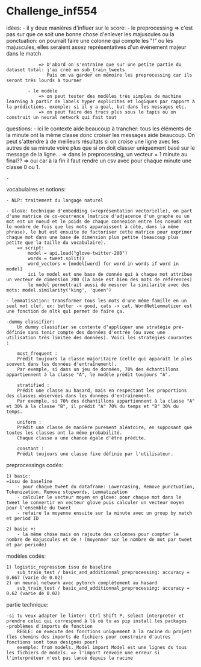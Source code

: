 # Challenge_inf554


idées:
    - il y deux manières d'influer sur le score: 
            - le preprocessing
                => c'est pas sur que ce soit une bonne chose d'enlever les majuscules ou la ponctuation: on pourrait faire une colonne qui compte les "!" ou les majuscules, elles seraient assez représentatives d'un évènement majeur dans le match

                => D'abord on s'entraine que sur une petite partie du dataset total: j'ai créé un sub_train_tweets
                   Puis on va garder en mémoire les preprocessing car ils seront très lourds à tourner

            - le modèle
                => on peut tester des modèles très simples de machine learning à partir de labels hyper explicites et logiques par rapport à la prédictions. exemple: si il y a goal, but dans les messages etc.
                => on peut faire des trucs plus sous le tapis ou on construit un neural network qui fait tout



questions:
    - ici le contexte aide beaucoup à trancher: tous les éléments de la minute ont la même classe donc croiser les messages aide beaucoup. On peut s'attendre à de meilleurs résultats si on croise une ligne avec les autres de sa minute voire plus que si on doit classer uniquement basé sur le message de la ligne... => dans le preprocessing, un vecteur = 1 minute au final??
        => oui car à la fin il faut rendre un csv avec pour chaque minute une classe 0 ou 1.

    -

vocabulaires et notions:

    - NLP: traitement du langage naturel

    - GloVe: technique d'embedding (=représentation vectorielle), on part d'une matrice de co-ocurrence (matrice d'adjacence d'un graphe ou un mot est un noeud et le poids de chaque connexion entre les noeuds est le nombre de fois que les mots apparaissent à côté, dans la même phrase), le but est ensuite de factoriser cette matrice pour exprimer chaque mot dans une base de dimension plus petite (beaucoup plus petite que la taille du vocabulaire). 
        => script:
            model = api.load("glove-twitter-200")
            words = tweet.split()  
            word_vectors = [model[word] for word in words if word in model]
            ici le model est une base de donnée qui à chaque mot attribue un vecteur de dimension 200 (la base est bien des mots de références)
            le model permettrait aussi de mesurer la similarité avec des mots: model.similarity('king', 'queen')

    - lemmatisation: transformer tous les mots d'une même famille en un seul mot clef. ex: better -> good, cats -> cat. WordNetLemmatizer est une fonction de nltk qui permet de faire ça.

    -dummy classifier:
        Un dummy classifier se contente d'appliquer une stratégie pré-définie sans tenir compte des données d'entrée (ou avec une utilisation très limitée des données). Voici les stratégies courantes :

        most_frequent :
        Prédit toujours la classe majoritaire (celle qui apparaît le plus souvent dans les données d'entraînement).
        Par exemple, si dans un jeu de données, 70% des échantillons appartiennent à la classe "A", le modèle prédit toujours "A".

        stratified :
        Prédit une classe au hasard, mais en respectant les proportions des classes observées dans les données d'entraînement.
        Par exemple, si 70% des échantillons appartiennent à la classe "A" et 30% à la classe "B", il prédit "A" 70% du temps et "B" 30% du temps.

        uniform :
        Prédit une classe de manière purement aléatoire, en supposant que toutes les classes ont la même probabilité.
        Chaque classe a une chance égale d'être prédite.

        constant :
        Prédit toujours une classe fixe définie par l'utilisateur.


preprocessings codés:

    1) basic:
    =issu de baseline
        - pour chaque tweet du dataframe: Lowercasing, Remove punctuation, Tokenization, Remove stopwords, Lemmatization
        - calculer le vecteur moyen en glove: pour chaque mot dans le tweet le convertir en vecteur glove puis calculer un vecteur moyen pour l'ensemble du tweet
        - refaire la moyenne ensuite sur la minute avec un group by match et period ID

    2) basic +:
        - la même chose mais on rajoute des colonnes pour compter le nombre de majuscules et de ! (moyenner sur le nombre de mot par tweet et par periode)


modèles codés: 

    1) logistic_regression issu de baseline
        sub_train_test / basic_and_additionnal_preprocessing: accuracy = 0.667 (varie de 0.02)
    2) un neural network avec pytorch complètement au hasard
        sub_train_test / basic_and_additionnal_preprocessing: accuracy = 0.62 (varie de 0.02)

partie technique:

    -si tu veux adapter le linter: Ctrl Shift P, select interpreter et prendre celui qui correspond à là où tu as pip install les packages
    -problèmes d'imports de fonction
        REGLE: on execute des fonctions uniquement à la racine du projet! (les chemins des imports de fichiers pour construire d'autres fonctions sont tous designés pour)
        exemple: from models._Model import Model est une lignes ds tous les fichiers de models. => l'import renvoie une erreur si l'interpréteur n'est pas lancé depuis la racine